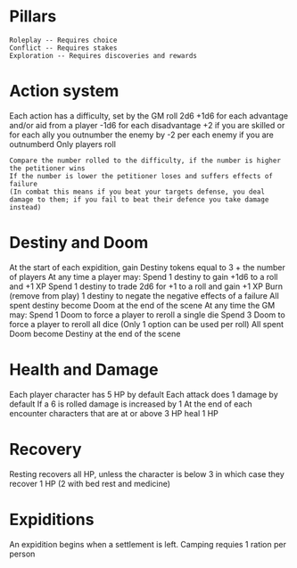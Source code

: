 # Pillars
    Roleplay -- Requires choice
    Conflict -- Requires stakes
    Exploration -- Requires discoveries and rewards

# Action system
Each action has a difficulty, set by the GM
    roll 2d6 
    +1d6 for each advantage and/or aid from a player
    -1d6 for each disadvantage
    +2 if you are skilled or for each ally you outnumber the enemy by
    -2 per each enemy if you are outnumberd
    Only players roll

    Compare the number rolled to the difficulty, if the number is higher the petitioner wins
    If the number is lower the petitioner loses and suffers effects of failure
    (In combat this means if you beat your targets defense, you deal damage to them; if you fail to beat their defence you take damage instead)



# Destiny and Doom
At the start of each expidition, gain Destiny tokens equal to 3 + the number of players
At any time a player may:
    Spend 1 destiny to gain +1d6 to a roll and +1 XP
    Spend 1 destiny to trade 2d6 for +1 to a roll and gain +1 XP
    Burn (remove from play) 1 destiny to negate the negative effects of a failure
    All spent destiny become Doom at the end of the scene
At any time the GM may:
    Spend 1 Doom to force a player to reroll a single die
    Spend 3 Doom to force a player to reroll all dice
    (Only 1 option can be used per roll)
    All spent Doom become Destiny at the end of the scene

# Health and Damage 
Each player character has 5 HP by default
Each attack does 1 damage by default
If a 6 is rolled damage is increased by 1
At the end of each encounter characters that are at or above 3 HP heal 1 HP

# Recovery
Resting recovers all HP, unless the character is below 3 in which case they recover 1 HP (2 with bed rest and medicine)

# Expiditions
An expidition begins when a settlement is left.
Camping requies 1 ration per person
